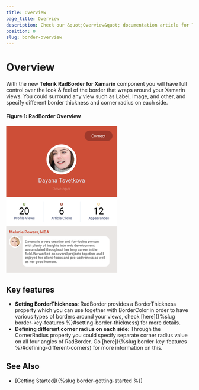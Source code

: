 ```yaml
---
title: Overview
page_title: Overview
description: Check our &quot;Overview&quot; documentation article for Telerik Border for Xamarin control.
position: 0
slug: border-overview
---
```


# Overview

With the new **Telerik RadBorder for Xamarin** component you will have full control over the look & feel of the border that wraps around your Xamarin views. You could surround any view such as Label, Image, and other, and specify different border thickness and corner radius on each side.

#### Figure 1: RadBorder Overview
![Border Overview](images/border-overview.png "RadBorder Overview")

## Key features

* **Setting BorderThickness**: RadBorder provides a BorderThickness property which you can use together with BorderColor in order to have various types of borders around your views, check [here]({%slug border-key-features %}#setting-border-thickness) for more details.
* **Defining different corner radius on each side**: Through the CornerRadius property you could specify separate corner radius value on all four angles of RadBorder. Go [here]({%slug border-key-features %}#defining-different-corners) for more information on this.


## See Also

- [Getting Started]({%slug border-getting-started %})
